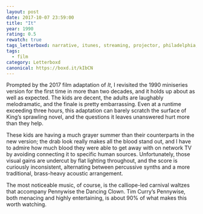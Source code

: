 ```yaml
---
layout: post 
date: 2017-10-07 23:59:00
title: "It"
year: 1990
rating: 0.5
rewatch: true
tags_letterboxd: narrative, itunes, streaming, projector, philadelphia, leah, Robtober
tags:
  - film
category: Letterboxd
canonical: https://boxd.it/kIbCN
---
```


Prompted by the 2017 film adaptation of <cite>It</cite>, I revisited the 1990 miniseries version for the first time in more than two decades, and it holds up about as well as expected. The kids are decent, the adults are laughably melodramatic, and the finale is pretty embarrassing. Even at a runtime exceeding three hours, this adaptation can barely scratch the surface of King’s sprawling novel, and the questions it leaves unanswered hurt more than they help.

These kids are having a much grayer summer than their counterparts in the new version; the drab look really makes all the blood stand out, and I have to admire how much blood they were able to get away with on network TV by avoiding connecting it to specific human sources. Unfortunately, those visual gains are undercut by flat lighting throughout, and the score is curiously inconsistent, alternating between percussive synths and a more traditional, brass-heavy acoustic arrangement.

The most noticeable music, of course, is the calliope-led carnival waltzes that accompany Pennywise the Dancing Clown. Tim Curry’s Pennywise, both menacing and highly entertaining, is about 90% of what makes this worth watching.